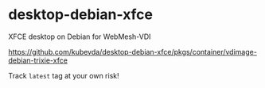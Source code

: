 # desktop-debian-xfce

XFCE desktop on Debian for WebMesh-VDI

<https://github.com/kubevda/desktop-debian-xfce/pkgs/container/vdimage-debian-trixie-xfce>

Track `latest` tag at your own risk!
